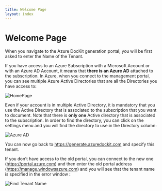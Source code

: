 ```yaml
---
title: Welcome Page
layout: index
---
```

# Welcome Page

When you navigate to the Azure DocKit generation portal, you will be first asked to enter the Name of the Tenant. 

If you have access to an Azure Subscription with a Microsoft Account or with an Azure AD Account, it means that **there is an Azure AD** attached to the subscription.
In Azure, when you connect to the management portal, you can see multiple Azure Active Directories that are all the Directories you have access to:

![HomePage](http://azuredockitwebsite.azurewebsites.net/wp-content/uploads/2016/05/ADK_AADTEnant-1024x452.png)

Even if your account is in multiple Active Directory, it is mandatory that you use the Active Directory that is associated to the subscription that you want to document. Note that there is **only one** Active directory that is associated to the subscription.
In order to find the directory, you can click on the settings menu and you will find the directory to use in the Directory column:

![Azure AD](http://azuredockitwebsite.azurewebsites.net/wp-content/uploads/2016/05/051916_1523_Whattenants2.png)

You can now go back to https://generate.azuredockit.com and specify this tenant.

If you don’t have access to the old portal, you can connect to the new one (https://portal.azure.com) and then enter the old portal address (https://manage.windowsazure.com) and you will see that the tenant name is specified in the error window :

![Find Tenant Name](http://azuredockitwebsite.azurewebsites.net/wp-content/uploads/2016/05/ADK_AADTEnantNewPortal.png)
